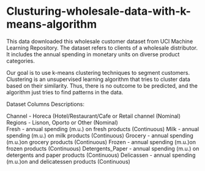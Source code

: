 # Clusturing-wholesale-data-with-k-means-algorithm

This data downloaded this wholesale customer dataset from UCI Machine Learning Repository. 
The dataset refers to clients of a wholesale distributor. 
It includes the annual spending in monetary units on diverse product categories.

Our goal  is to use k-means clustering techniques to segment customers.
Clustering is an unsupervised learning algorithm that tries to cluster data based on their similarity. 
Thus, there is no outcome to be predicted, and the algorithm just tries to find patterns in the data.

Dataset Columns Descriptions:

Channel - Horeca (Hotel/Restaurant/Cafe or Retail channel (Nominal)<br />
Regions - Lisnon, Oporto or Other (Nominal)<br />
Fresh   - annual spending (m.u.) on fresh products (Continuous)
Milk    - annual spending (m.u.) on milk products (Continuous)
Grocery - annual spending (m.u.)on grocery products (Continuous)
Frozen  - annual spending (m.u.)on frozen products (Continuous)
Detergents_Paper - annual spending (m.u.) on detergents and paper products (Continuous)
Delicassen - annual spending (m.u.)on and delicatessen products (Continuous)
